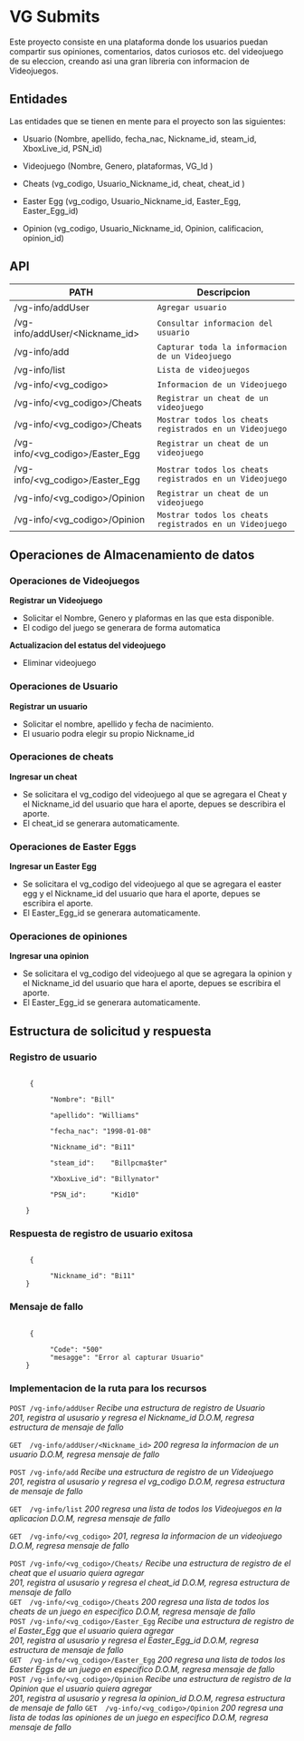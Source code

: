 # VG Submits

  Este proyecto consiste en una plataforma donde los usuarios puedan compartir
  sus opiniones, comentarios, datos curiosos etc. del videojuego de su
  eleccion, creando asi una gran libreria con informacion de Videojuegos.



## Entidades
Las entidades que se tienen en mente para el proyecto son las
siguientes:

- Usuario (Nombre, apellido, fecha_nac, Nickname_id, steam_id, XboxLive_id, PSN_id)

- Videojuego (Nombre, Genero, plataformas, VG_Id )

- Cheats (vg_codigo, Usuario_Nickname_id, cheat, cheat_id )

- Easter Egg (vg_codigo, Usuario_Nickname_id, Easter_Egg, Easter_Egg_id)

- Opinion (vg_codigo, Usuario_Nickname_id, Opinion, calificacion, opinion_id)



## API

|PATH                                     | Descripcion                                                      |
|-----------------------------------------|------------------------------------------------------------------|
| /vg-info/addUser                    |`Agregar usuario`                                                 |
| /vg-info/addUser/<Nickname_id>      |`Consultar informacion del usuario`                               |
| /vg-info/add                        |`Capturar toda la informacion de un Videojuego`                   |
| /vg-info/list                       |`Lista de videojuegos`                                            |
| /vg-info/<vg_codigo>                |`Informacion de un Videojuego`                                    |
| /vg-info/<vg_codigo>/Cheats         |`Registrar un cheat de un videojuego`                             |
| /vg-info/<vg_codigo>/Cheats         |`Mostrar todos los cheats registrados en un Videojuego`           |
| /vg-info/<vg_codigo>/Easter_Egg     |`Registrar un cheat de un videojuego`                             |
| /vg-info/<vg_codigo>/Easter_Egg     |`Mostrar todos los cheats registrados en un Videojuego`           |
| /vg-info/<vg_codigo>/Opinion        |`Registrar un cheat de un videojuego`                             |
| /vg-info/<vg_codigo>/Opinion        |`Mostrar todos los cheats registrados en un Videojuego`           |






## Operaciones de Almacenamiento de datos
### Operaciones de Videojuegos

**Registrar un Videojuego**
- Solicitar el Nombre, Genero y plaformas en las que esta disponible.
- El codigo del juego se generara de forma automatica

**Actualizacion del estatus del videojuego**
- Eliminar videojuego

### Operaciones de Usuario
**Registrar un usuario**
- Solicitar el nombre, apellido y fecha de nacimiento.
- El usuario podra elegir su propio Nickname_id

### Operaciones de cheats
**Ingresar un cheat**
- Se solicitara el vg_codigo del videojuego al que se agregara el Cheat y el Nickname_id del usuario que hara el aporte,
  depues se describira el aporte.
- El cheat_id se generara automaticamente.

### Operaciones de Easter Eggs
**Ingresar un Easter Egg**
- Se solicitara el vg_codigo del videojuego al que se agregara el easter egg y el Nickname_id del usuario que hara el aporte,
  depues se escribira el aporte.
- El Easter_Egg_id se generara automaticamente.

### Operaciones de opiniones
**Ingresar una opinion**
- Se solicitara el vg_codigo del videojuego al que se agregara la opinion y el Nickname_id del usuario que hara el aporte,
  depues se escribira el aporte.
- El Easter_Egg_id se generara automaticamente.

## Estructura de solicitud y respuesta

### Registro de usuario

```

     {

          "Nombre": "Bill"

          "apellido": "Williams"

          "fecha_nac": "1998-01-08"

          "Nickname_id": "Bi11"

          "steam_id":    "Billpcma$ter"

          "XboxLive_id": "Billynator"

          "PSN_id":      "Kid10"

    }
```

### Respuesta de registro de usuario exitosa

```

     {

          "Nickname_id": "Bi11"
    }
```

### Mensaje de fallo

```

     {

          "Code": "500"
          "mesagge": "Error al capturar Usuario"
    }
```
### Implementacion de la ruta para los recursos


`POST /vg-info/addUser`
*Recibe una estructura de registro de Usuario*     
*201, registra al ususario y regresa el Nickname_id*
*D.O.M, regresa estructura de mensaje de fallo*

`GET  /vg-info/addUser/<Nickname_id>`
*200 regresa la informacion de un usuario*
*D.O.M, regresa mensaje de fallo*

`POST /vg-info/add`
*Recibe una estructura de registro de un Videojuego*     
*201, registra al ususario y regresa el vg_codigo*
*D.O.M, regresa estructura de mensaje de fallo*     

`GET  /vg-info/list`
*200 regresa una lista de todos los Videojuegos en la aplicacion*
*D.O.M, regresa mensaje de fallo*   

`GET  /vg-info/<vg_codigo>`
*201, regresa la informacion de un videojuego*
*D.O.M, regresa mensaje de fallo*   

`POST /vg-info/<vg_codigo>/Cheats/`
*Recibe una estructura de registro de el cheat que el usuario quiera agregar*     
*201, registra al ususario y regresa el cheat_id*
*D.O.M, regresa estructura de mensaje de fallo*        
`GET  /vg-info/<vg_codigo>/Cheats`
*200 regresa una lista de todos los cheats de un juego en especifico*
*D.O.M, regresa mensaje de fallo*          
`POST /vg-info/<vg_codigo>/Easter_Egg`
*Recibe una estructura de registro de el Easter_Egg que el usuario quiera agregar*     
*201, registra al ususario y regresa el Easter_Egg_id*
*D.O.M, regresa estructura de mensaje de fallo*       
`GET  /vg-info/<vg_codigo>/Easter_Egg`
*200 regresa una lista de todos los Easter Eggs de un juego en especifico*
*D.O.M, regresa mensaje de fallo*  
`POST /vg-info/<vg_codigo>/Opinion`
*Recibe una estructura de registro de la Opinion que el usuario quiera agregar*     
*201, registra al ususario y regresa la opinion_id*
*D.O.M, regresa estructura de mensaje de fallo*
`GET  /vg-info/<vg_codigo>/Opinion`
*200 regresa una lista de todas las opiniones de un juego en especifico*
*D.O.M, regresa mensaje de fallo*  
